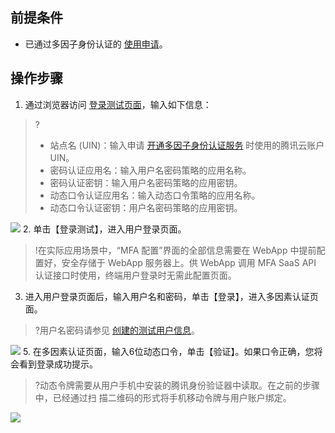 ## 前提条件
- 已通过多因子身份认证的 [使用申请](https://cloud.tencent.com/apply/p/h6yib8x1nce)。

## 操作步骤
1. 通过浏览器访问 [登录测试页面](https://admin.demo.tencentmfa.com/index )，输入如下信息：
>?
>- 站点名 (UIN)：输入申请 [开通多因子身份认证服务](https://cloud.tencent.com/document/product/1326/55080) 时使用的腾讯云账户 UIN。 
>- 密码认证应用名：输入用户名密码策略的应用名称。
>- 密码认证密钥：输入用户名密码策略的应用密钥。
>- 动态口令认证应用名：输入动态口令策略的应用名称。
>- 动态口令认证密钥：用户名密码策略的应用密钥。
>
![](https://main.qcloudimg.com/raw/14c244b86dba4a803bfe045f1694517b.png)
2. 单击【登录测试】，进入用户登录页面。 
>!在实际应用场景中，“MFA 配置”界面的全部信息需要在 WebApp 中提前配置好，安全存储于 WebApp 服务器上。供 WebApp 调用 MFA SaaS API 认证接口时使用，终端用户登录时无需此配置页面。 

3. 进入用户登录页面后，输入用户名和密码，单击【登录】，进入多因素认证页面。
>?用户名密码请参见 [创建的测试用户信息](https://cloud.tencent.com/document/product/1326/60864)。
>
![](https://main.qcloudimg.com/raw/cc32fa043ff80e78a3bcb8c68ef68fab.jpg)
5. 在多因素认证页面，输入6位动态口令，单击【验证】。如果口令正确，您将会看到登录成功提示。 
>?动态令牌需要从用户手机中安装的腾讯身份验证器中读取。在之前的步骤中，已经通过扫 描二维码的形式将手机移动令牌与用户账户绑定。 
>
![](https://main.qcloudimg.com/raw/38402d33c1721b1072af2bbbf51e0132.jpg)
